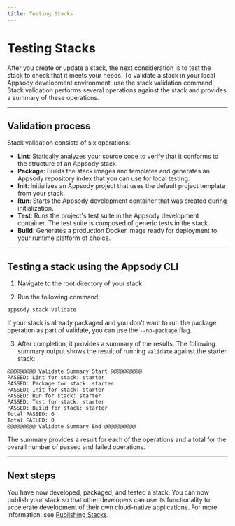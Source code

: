 ```yaml
---
title: Testing Stacks
---
```


# Testing Stacks

After you create or update a stack, the next consideration is to test the stack to check that it meets your needs. To validate a stack in your local Appsody development environment, use the stack validation command. Stack validation performs several operations against the stack and provides a summary of these operations.

---
## Validation process

Stack validation consists of six operations:

  - **Lint**: Statically analyzes your source code to verify that it conforms to the structure of an Appsody stack.
  - **Package**: Builds the stack images and templates and generates an Appsody repository index that you can use for local testing.
  - **Init**: Initializes an Appsody project that uses the default project template from your stack.
  - **Run**: Starts the Appsody development container that was created during initialization.
  - **Test**: Runs the project's test suite in the Appsody development container. The test suite is composed of generic tests in the stack.
  - **Build**: Generates a production Docker image ready for deployment to your runtime platform of choice.

---

## Testing a stack using the Appsody CLI

1. Navigate to the root directory of your stack

2. Run the following command:

```
appsody stack validate
```

If your stack is already packaged and you don't want to run the package operation as part of validate, you can use the `--no-package` flag.

3. After completion, it provides a summary of the results.  The following summary output shows the result of running `validate` against the starter stack:

```
@@@@@@@@@ Validate Summary Start @@@@@@@@@@
PASSED: Lint for stack: starter
PASSED: Package for stack: starter
PASSED: Init for stack: starter
PASSED: Run for stack: starter
PASSED: Test for stack: starter
PASSED: Build for stack: starter
Total PASSED: 6
Total FAILED: 0
@@@@@@@@@ Validate Summary End @@@@@@@@@@
```

The summary provides a result for each of the operations and a total for the overall number of passed and failed operations.

---

## Next steps

You have now developed, packaged, and tested a stack. You can now publish your stack so that other developers can use its functionality to accelerate development of their own cloud-native applications. For more information, see [Publishing Stacks](/docs/stacks/publish).
